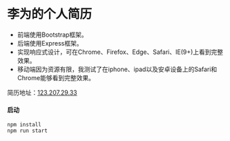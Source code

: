 # 李为的个人简历        
 - 前端使用Bootstrap框架。         
 - 后端使用Express框架。        
 - 实现响应式设计，可在Chrome、Firefox、Edge、Safari、IE(9+)上看到完整效果。            
 - 移动端因为资源有限，我测试了在iphone、ipad以及安卓设备上的Safari和Chrome能够看到完整效果。       

简历地址：[123.207.29.33](http://123.207.29.33/)

#### 启动          

```
npm install
npm run start
```